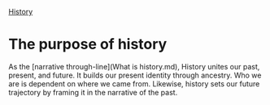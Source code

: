[History](History.md)

# The purpose of history

As the [narrative through-line](What is history.md), History unites our past, present, and future. It builds our present identity through ancestry. Who we are is dependent on where we came from. Likewise, history sets our future trajectory by framing it in the narrative of the past.
